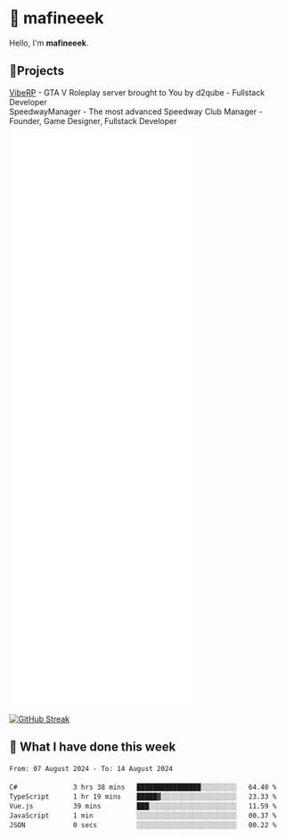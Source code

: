 # 👋 mafineeek
Hello, I'm **mafineeek**.

## 📝Projects

[VibeRP](https://v-rp.pl) - GTA V Roleplay server brought to You by d2qube - Fullstack Developer<br/>
SpeedwayManager - The most advanced Speedway Club Manager - Founder, Game Designer, Fullstack Developer


![](./github-metrics.svg)

[![GitHub Streak](https://streak-stats.demolab.com/?user=mafineeek)](https://git.io/streak-stats)

## 📰 What I have done this week
<!--START_SECTION:waka-->

```txt
From: 07 August 2024 - To: 14 August 2024

C#              3 hrs 38 mins   ████████████████░░░░░░░░░   64.40 %
TypeScript      1 hr 19 mins    █████▓░░░░░░░░░░░░░░░░░░░   23.33 %
Vue.js          39 mins         ███░░░░░░░░░░░░░░░░░░░░░░   11.59 %
JavaScript      1 min           ░░░░░░░░░░░░░░░░░░░░░░░░░   00.37 %
JSON            0 secs          ░░░░░░░░░░░░░░░░░░░░░░░░░   00.22 %
```

<!--END_SECTION:waka-->
